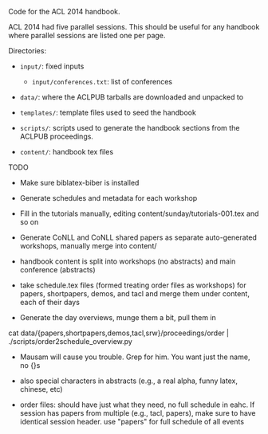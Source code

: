 Code for the ACL 2014 handbook.

ACL 2014 had five parallel sessions. This should be useful for any handbook 
where parallel sessions are listed one per page. 

Directories:

- `input/`: fixed inputs
   - `input/conferences.txt`: list of conferences

- `data/`: where the ACLPUB tarballs are downloaded and unpacked to

- `templates/`: template files used to seed the handbook

- `scripts/`: scripts used to generate the handbook sections from the ACLPUB
  proceedings.

- `content/`: handbook tex files

TODO

- Make sure biblatex-biber is installed

- Generate schedules and metadata for each workshop

- Fill in the tutorials manually, editing
  content/sunday/tutorials-001.tex and so on

- Generate CoNLL and CoNLL shared papers as separate auto-generated workshops, manually
  merge into content/

- handbook content is split into workshops (no abstracts) and main conference (abstracts)

- take schedule.tex files (formed treating order files as workshops)
  for papers, shortpapers, demos, and tacl and merge them under
  content, each of their days

- Generate the day overviews, munge them a bit, pull them in

 cat data/{papers,shortpapers,demos,tacl,srw}/proceedings/order | ./scripts/order2schedule_overview.py


- Mausam will cause you trouble. Grep for him. You want just the name,
  no {}s
  
- also special characters in abstracts (e.g., a real alpha, funny
  latex, chinese, etc)
  
- order files: should have just what they need, no full schedule in
  eahc. If session has papers from multiple (e.g., tacl, papers), make
  sure to have identical session header. use "papers" for full
  schedule of all events

